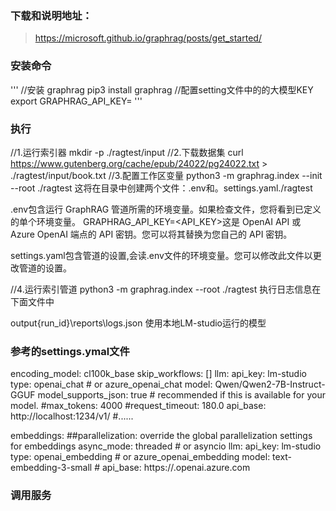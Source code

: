 ### 下载和说明地址：

>https://microsoft.github.io/graphrag/posts/get_started/

### 安装命令
'''
//安装 graphrag
pip3 install graphrag
//配置setting文件中的的大模型KEY
export GRAPHRAG_API_KEY=<CHATGTP-KEY>
'''
### 执行
//1.运行索引器
mkdir -p ./ragtest/input
//2.下载数据集
curl https://www.gutenberg.org/cache/epub/24022/pg24022.txt > ./ragtest/input/book.txt
//3.配置工作区变量
python3 -m graphrag.index --init --root ./ragtest
这将在目录中创建两个文件：.env和。settings.yaml./ragtest

.env包含运行 GraphRAG 管道所需的环境变量。如果检查文件，您将看到已定义的单个环境变量。 GRAPHRAG_API_KEY=<API_KEY>这是 OpenAI API 或 Azure OpenAI 端点的 API 密钥。您可以将其替换为您自己的 API 密钥。

settings.yaml包含管道的设置,会读.env文件的环境变量。您可以修改此文件以更改管道的设置。

//4.运行索引管道
python3 -m graphrag.index --root ./ragtest
执行日志信息在下面文件中

output\{run_id}\reports\logs.json
使用本地LM-studio运行的模型

###  参考的settings.ymal文件

encoding_model: cl100k_base
skip_workflows: []
llm:
  api_key: lm-studio
  type:  openai_chat # or azure_openai_chat
  model: Qwen/Qwen2-7B-Instruct-GGUF
  model_supports_json: true # recommended if this is available for your model.
  #max_tokens: 4000
  #request_timeout: 180.0
  api_base: http://localhost:1234/v1/
  #......
  
embeddings:
  ##parallelization: override the global parallelization settings for embeddings
  async_mode: threaded # or asyncio
  llm:
    api_key: lm-studio
    type: openai_embedding # or azure_openai_embedding
    model: text-embedding-3-small
    # api_base: https://<instance>.openai.azure.com

### 调用服务

